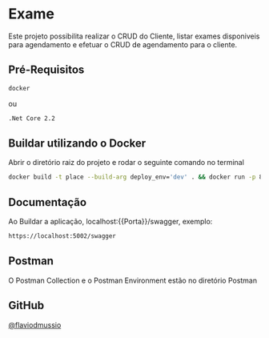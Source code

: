 # Exame

Este projeto possibilita realizar o CRUD do Cliente, listar exames disponiveis para agendamento e efetuar o CRUD de agendamento para o cliente.   

## Pré-Requisitos


```bash
docker
```

ou

```bash
.Net Core 2.2
```

## Buildar utilizando o Docker
Abrir o diretório raiz do projeto e rodar o seguinte comando no terminal
```bash
docker build -t place --build-arg deploy_env='dev' . && docker run -p 8080:8080 place
```

## Documentação
Ao Buildar a aplicação, localhost:{{Porta}}/swagger, exemplo:
```bash
https://localhost:5002/swagger
```

## Postman
O Postman Collection e o Postman Environment estão no diretório
Postman

## GitHub
[@flaviodmussio](https://github.com/flaviodmussio/exam)
